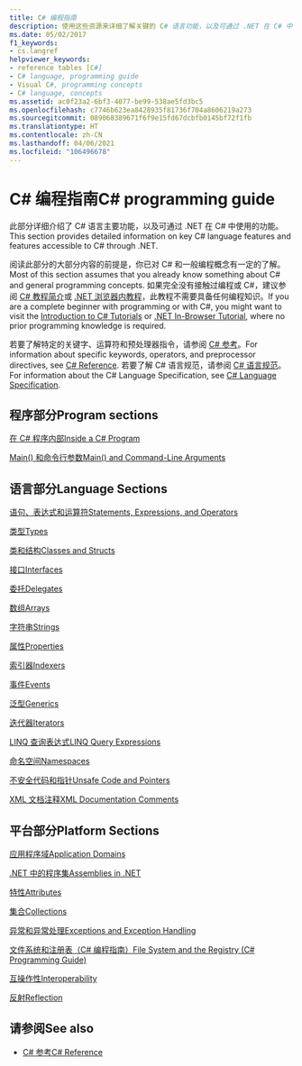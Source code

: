 ```yaml
---
title: C# 编程指南
description: 使用这些资源来详细了解关键的 C# 语言功能，以及可通过 .NET 在 C# 中使用的功能。
ms.date: 05/02/2017
f1_keywords:
- cs.langref
helpviewer_keywords:
- reference tables [C#]
- C# language, programming guide
- Visual C#, programming concepts
- C# language, concepts
ms.assetid: ac0f23a2-6bf3-4077-be99-538ae5fd3bc5
ms.openlocfilehash: c7746b623ea8428935f81736f704a8606219a273
ms.sourcegitcommit: 089068389671f6f9e15fd67dcbfb0145bf72f1fb
ms.translationtype: HT
ms.contentlocale: zh-CN
ms.lasthandoff: 04/06/2021
ms.locfileid: "106496678"
---
```

# <a name="c-programming-guide"></a><span data-ttu-id="a2aca-103">C# 编程指南</span><span class="sxs-lookup"><span data-stu-id="a2aca-103">C# programming guide</span></span>

<span data-ttu-id="a2aca-104">此部分详细介绍了 C# 语言主要功能，以及可通过 .NET 在 C# 中使用的功能。</span><span class="sxs-lookup"><span data-stu-id="a2aca-104">This section provides detailed information on key C# language features and features accessible to C# through .NET.</span></span>  
  
 <span data-ttu-id="a2aca-105">阅读此部分的大部分内容的前提是，你已对 C# 和一般编程概念有一定的了解。</span><span class="sxs-lookup"><span data-stu-id="a2aca-105">Most of this section assumes that you already know something about C# and general programming concepts.</span></span> <span data-ttu-id="a2aca-106">如果完全没有接触过编程或 C#，建议参阅 [C# 教程简介](../tour-of-csharp/tutorials/index.md)或 [.NET 浏览器内教程](https://dotnet.microsoft.com/learn/dotnet/in-browser-tutorial/1)，此教程不需要具备任何编程知识。</span><span class="sxs-lookup"><span data-stu-id="a2aca-106">If you are a complete beginner with programming or with C#, you might want to visit the [Introduction to C# Tutorials](../tour-of-csharp/tutorials/index.md) or [.NET In-Browser Tutorial](https://dotnet.microsoft.com/learn/dotnet/in-browser-tutorial/1), where no prior programming knowledge is required.</span></span>  
  
 <span data-ttu-id="a2aca-107">若要了解特定的关键字、运算符和预处理器指令，请参阅 [C# 参考](../language-reference/index.md)。</span><span class="sxs-lookup"><span data-stu-id="a2aca-107">For information about specific keywords, operators, and preprocessor directives, see [C# Reference](../language-reference/index.md).</span></span> <span data-ttu-id="a2aca-108">若要了解 C# 语言规范，请参阅 [C# 语言规范](/dotnet/csharp/language-reference/language-specification/introduction)。</span><span class="sxs-lookup"><span data-stu-id="a2aca-108">For information about the C# Language Specification, see [C# Language Specification](/dotnet/csharp/language-reference/language-specification/introduction).</span></span>  
  
## <a name="program-sections"></a><span data-ttu-id="a2aca-109">程序部分</span><span class="sxs-lookup"><span data-stu-id="a2aca-109">Program sections</span></span>

[<span data-ttu-id="a2aca-110">在 C# 程序内部</span><span class="sxs-lookup"><span data-stu-id="a2aca-110">Inside a C# Program</span></span>](./inside-a-program/index.md)  
  
[<span data-ttu-id="a2aca-111">Main() 和命令行参数</span><span class="sxs-lookup"><span data-stu-id="a2aca-111">Main() and Command-Line Arguments</span></span>](./main-and-command-args/index.md)  

## <a name="language-sections"></a><span data-ttu-id="a2aca-112">语言部分</span><span class="sxs-lookup"><span data-stu-id="a2aca-112">Language Sections</span></span>

[<span data-ttu-id="a2aca-113">语句、表达式和运算符</span><span class="sxs-lookup"><span data-stu-id="a2aca-113">Statements, Expressions, and Operators</span></span>](./statements-expressions-operators/index.md)  

 [<span data-ttu-id="a2aca-114">类型</span><span class="sxs-lookup"><span data-stu-id="a2aca-114">Types</span></span>](./types/index.md)  

 [<span data-ttu-id="a2aca-115">类和结构</span><span class="sxs-lookup"><span data-stu-id="a2aca-115">Classes and Structs</span></span>](./classes-and-structs/index.md)  
  
 [<span data-ttu-id="a2aca-116">接口</span><span class="sxs-lookup"><span data-stu-id="a2aca-116">Interfaces</span></span>](./interfaces/index.md)  

 [<span data-ttu-id="a2aca-117">委托</span><span class="sxs-lookup"><span data-stu-id="a2aca-117">Delegates</span></span>](./delegates/index.md)  

 [<span data-ttu-id="a2aca-118">数组</span><span class="sxs-lookup"><span data-stu-id="a2aca-118">Arrays</span></span>](./arrays/index.md)  
  
 [<span data-ttu-id="a2aca-119">字符串</span><span class="sxs-lookup"><span data-stu-id="a2aca-119">Strings</span></span>](./strings/index.md)  
  
 [<span data-ttu-id="a2aca-120">属性</span><span class="sxs-lookup"><span data-stu-id="a2aca-120">Properties</span></span>](./classes-and-structs/properties.md)  
  
 [<span data-ttu-id="a2aca-121">索引器</span><span class="sxs-lookup"><span data-stu-id="a2aca-121">Indexers</span></span>](./indexers/index.md)  
  
 [<span data-ttu-id="a2aca-122">事件</span><span class="sxs-lookup"><span data-stu-id="a2aca-122">Events</span></span>](./events/index.md)  
  
 [<span data-ttu-id="a2aca-123">泛型</span><span class="sxs-lookup"><span data-stu-id="a2aca-123">Generics</span></span>](./generics/index.md)  
  
 [<span data-ttu-id="a2aca-124">迭代器</span><span class="sxs-lookup"><span data-stu-id="a2aca-124">Iterators</span></span>](./concepts/iterators.md)
  
 [<span data-ttu-id="a2aca-125">LINQ 查询表达式</span><span class="sxs-lookup"><span data-stu-id="a2aca-125">LINQ Query Expressions</span></span>](../linq/index.md)  
  
 [<span data-ttu-id="a2aca-126">命名空间</span><span class="sxs-lookup"><span data-stu-id="a2aca-126">Namespaces</span></span>](./namespaces/index.md)  
  
 [<span data-ttu-id="a2aca-127">不安全代码和指针</span><span class="sxs-lookup"><span data-stu-id="a2aca-127">Unsafe Code and Pointers</span></span>](../language-reference/unsafe-code.md)  
  
 [<span data-ttu-id="a2aca-128">XML 文档注释</span><span class="sxs-lookup"><span data-stu-id="a2aca-128">XML Documentation Comments</span></span>](./xmldoc/index.md)  
  
## <a name="platform-sections"></a><span data-ttu-id="a2aca-129">平台部分</span><span class="sxs-lookup"><span data-stu-id="a2aca-129">Platform Sections</span></span>

 [<span data-ttu-id="a2aca-130">应用程序域</span><span class="sxs-lookup"><span data-stu-id="a2aca-130">Application Domains</span></span>](../../framework/app-domains/application-domains.md)  
  
 [<span data-ttu-id="a2aca-131">.NET 中的程序集</span><span class="sxs-lookup"><span data-stu-id="a2aca-131">Assemblies in .NET</span></span>](../../standard/assembly/index.md)  
  
 [<span data-ttu-id="a2aca-132">特性</span><span class="sxs-lookup"><span data-stu-id="a2aca-132">Attributes</span></span>](./concepts/attributes/index.md)  
  
 [<span data-ttu-id="a2aca-133">集合</span><span class="sxs-lookup"><span data-stu-id="a2aca-133">Collections</span></span>](./concepts/collections.md)  
  
 [<span data-ttu-id="a2aca-134">异常和异常处理</span><span class="sxs-lookup"><span data-stu-id="a2aca-134">Exceptions and Exception Handling</span></span>](./exceptions/index.md)  
  
 [<span data-ttu-id="a2aca-135">文件系统和注册表（C# 编程指南）</span><span class="sxs-lookup"><span data-stu-id="a2aca-135">File System and the Registry (C# Programming Guide)</span></span>](./file-system/index.md)  
  
 [<span data-ttu-id="a2aca-136">互操作性</span><span class="sxs-lookup"><span data-stu-id="a2aca-136">Interoperability</span></span>](./interop/index.md)  
  
 [<span data-ttu-id="a2aca-137">反射</span><span class="sxs-lookup"><span data-stu-id="a2aca-137">Reflection</span></span>](./concepts/reflection.md)  
  
## <a name="see-also"></a><span data-ttu-id="a2aca-138">请参阅</span><span class="sxs-lookup"><span data-stu-id="a2aca-138">See also</span></span>

- [<span data-ttu-id="a2aca-139">C# 参考</span><span class="sxs-lookup"><span data-stu-id="a2aca-139">C# Reference</span></span>](../language-reference/index.md)
